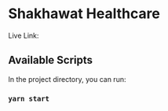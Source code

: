 # Shakhawat Healthcare 

Live Link:

## Available Scripts

In the project directory, you can run:

### `yarn start`


